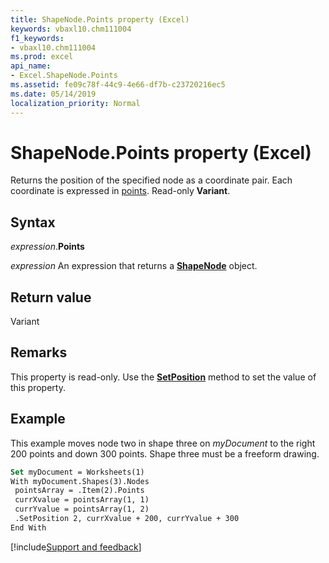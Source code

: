 ```yaml
---
title: ShapeNode.Points property (Excel)
keywords: vbaxl10.chm111004
f1_keywords:
- vbaxl10.chm111004
ms.prod: excel
api_name:
- Excel.ShapeNode.Points
ms.assetid: fe09c78f-44c9-4e66-df7b-c23720216ec5
ms.date: 05/14/2019
localization_priority: Normal
---
```



# ShapeNode.Points property (Excel)

Returns the position of the specified node as a coordinate pair. Each coordinate is expressed in [points](../language/glossary/vbe-glossary.md#point). Read-only **Variant**.


## Syntax

_expression_.**Points**

_expression_ An expression that returns a **[ShapeNode](Excel.ShapeNode.md)** object.


## Return value

Variant


## Remarks

This property is read-only. Use the **[SetPosition](Excel.ShapeNodes.SetPosition.md)** method to set the value of this property.


## Example

This example moves node two in shape three on _myDocument_ to the right 200 points and down 300 points. Shape three must be a freeform drawing.

```vb
Set myDocument = Worksheets(1) 
With myDocument.Shapes(3).Nodes 
 pointsArray = .Item(2).Points 
 currXvalue = pointsArray(1, 1) 
 currYvalue = pointsArray(1, 2) 
 .SetPosition 2, currXvalue + 200, currYvalue + 300 
End With
```



[!include[Support and feedback](~/includes/feedback-boilerplate.md)]